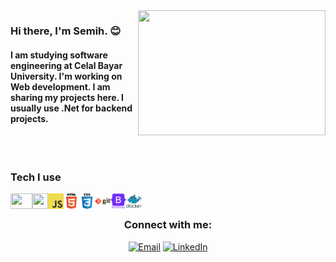 <img src="https://media.giphy.com/media/bGgsc5mWoryfgKBx1u/giphy.gif?cid=ecf05e47qpupvgkwksk1lsif6k3m6eihnmouz07w6i09nbfu&ep=v1_gifs_search&rid=giphy.gif&ct=g" align="right" width="300" height="200">

### Hi there, I'm Semih. :blush:

#### I am studying software engineering at Celal Bayar University. I'm working on Web development. I am sharing my projects here. I usually use .Net for backend projects.

<br />
<br />

### Tech I use

<img align="left" src="https://miro.medium.com/v2/resize:fit:1400/1*_NVBTVdmjt3Qvq3CZOySXg.jpeg" width="35" height="25" />
<img align="left"  src="https://avatars.githubusercontent.com/u/9141961?s=200&v=4" width="25" height="25" />
<img align="left" src="https://raw.githubusercontent.com/github/explore/80688e429a7d4ef2fca1e82350fe8e3517d3494d/topics/javascript/javascript.png" width="25" height="25" />
<img align="left" src="https://raw.githubusercontent.com/devicons/devicon/master/icons/html5/html5-original-wordmark.svg" width="25" height="25" />
<img align="left" src="https://raw.githubusercontent.com/devicons/devicon/master/icons/css3/css3-original-wordmark.svg" width="25" height="25" />
<img align="left" src="https://raw.githubusercontent.com/github/explore/80688e429a7d4ef2fca1e82350fe8e3517d3494d/topics/git/git.png" width="25" height="25" />
<img align="left" src="https://raw.githubusercontent.com/devicons/devicon/master/icons/bootstrap/bootstrap-plain-wordmark.svg" width="25" height="25" />
<img align="left" src="https://raw.githubusercontent.com/devicons/devicon/master/icons/docker/docker-original-wordmark.svg" width="25" height="25" />

<br />

<h3 align="center">Connect with me:</h3>

<p align="center">
<a href="mailto:semiihgulboy@gmail.com"><img alt="Email" src="https://img.shields.io/badge/Email-semiihgulboy@gmail.com-blue?style=flat&logo=gmail"></a>
<a href="https://www.linkedin.com/in/semih-g%C3%BClboy-607b4b237/" target="_blank"><img alt="LinkedIn" src="https://img.shields.io/badge/LinkedIn-Semih Gülboy-blue?style=flat&logo=linkedin"></a>

</p>
